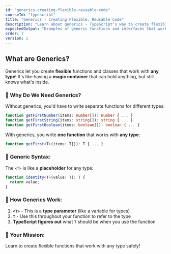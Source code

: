 ```yaml
---
id: "generics-creating-flexible-reusable-code"
courseId: "typescript"
title: "Generics - Creating Flexible, Reusable Code"
description: "Learn about generics - TypeScript's way to create flexible functions and classes!"
expectedOutput: "Examples of generic functions and interfaces that work with any type"
order: 7
version: 1
---
```


## What are Generics?

Generics let you create **flexible** functions and classes that work with **any type**! It's like having a **magic container** that can hold anything, but still knows what's inside.

### 🤔 Why Do We Need Generics?

Without generics, you'd have to write separate functions for different types:
```typescript
function getFirstNumber(items: number[]): number { ... }
function getFirstString(items: string[]): string { ... }
function getFirstBoolean(items: boolean[]): boolean { ... }
```

With generics, you write **one function** that works with **any type**:
```typescript
function getFirst<T>(items: T[]): T { ... }
```

### 🎯 Generic Syntax:

The `<T>` is like a **placeholder** for any type:
```typescript
function identity<T>(value: T): T {
  return value;
}
```

### 📝 How Generics Work:

1. **`<T>`** - This is a **type parameter** (like a variable for types)
2. **`T`** - Use this throughout your function to refer to the type
3. **TypeScript figures out** what `T` should be when you use the function

### 🚀 Your Mission:

Learn to create flexible functions that work with any type safely!